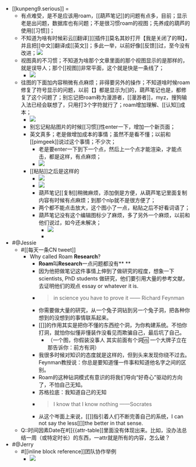 - [[kunpeng9.serious]] =
    - 有点难受，是不是应该用roam，[[葫芦笔记]]的问题有点多，目前；显示老是出问题，数据库也有问题；不是很习惯roam的视图；先养成的葫芦的使用[[习惯]]；
    - 不知道为啥有时候彩云[[翻译]][[插件]]莫名其妙打开【我是关闭了的啊】，并且把[[中文]]翻译成[[英文]]；多此一举，以前好像[[反馈]]过，至今没有改进；![](https://firebasestorage.googleapis.com/v0/b/firescript-577a2.appspot.com/o/imgs%2Fapp%2FRoamCN%2FUGOzexK7aV.png?alt=media&token=ac7ffa2c-76a5-47c3-a7ed-162e6e011085)
    - 视图真的不习惯；不知道为啥那个文章里面的那个视图显示的是那样的，就是误导人；那个[[视图]]非常平面，这个就是快是一条线了；
        - ![](https://firebasestorage.googleapis.com/v0/b/firescript-577a2.appspot.com/o/imgs%2Fapp%2FRoamCN%2FNzg8NpkYSt.png?alt=media&token=c3774aaa-f785-41a4-81f1-2bc6d8945ef7)
    - 往图的下面加内容稍微有点麻烦；非得要另外的操作；不知道啥时候roam修复了符号显示的问题，以前【】都是显示为[]的，葫芦笔记也是，都修复了这个问题了；别忘记把roam称为漫游者，[[漫游者]]，myz，搜狗输入法已经会联想了，只用打3个字符就行了；roam增加理解、[[认知]]成本；
        - ![](https://firebasestorage.googleapis.com/v0/b/firescript-577a2.appspot.com/o/imgs%2Fapp%2FRoamCN%2FPYYw_uKVR0.png?alt=media&token=f29a4b47-e93b-4f9c-909e-0687d492bb2c)
        - 别忘记粘贴图片的时候[[习惯]]性enter一下，增加一个新页面；
        - 英文真多；老是做增加成本的事情；虽然不是看不懂；以前和[[pimgeek]]说过这个事情；不少次；
            - 老是要enter一下到下一个点，然后上一个点才能渲染，才能点击，都是这样，有点麻烦；
            - ![](https://firebasestorage.googleapis.com/v0/b/firescript-577a2.appspot.com/o/imgs%2Fapp%2FRoamCN%2FVyYd6NWrBj.png?alt=media&token=9eb8c082-a87d-4a36-b33e-0f74849fe00f)
        - [[粘贴]]之后是这样的
            - ![](https://firebasestorage.googleapis.com/v0/b/firescript-577a2.appspot.com/o/imgs%2Fapp%2FRoamCN%2FTs0i_7-I5W.png?alt=media&token=17d101a9-ddc1-4caf-bddb-f82207d04211)
            - ![](https://firebasestorage.googleapis.com/v0/b/firescript-577a2.appspot.com/o/imgs%2Fapp%2FRoamCN%2FvzRQIHkDeF.png?alt=media&token=ea316b78-4230-4014-b9a6-a5b766380189)
            - 葫芦笔记[[复制]]稍微麻烦，添加倒是方便，从葫芦笔记里面复制内容有时候有点麻烦；到那个nlp就不是很方便了；
            - 两个都不能点击放大，这个图小了一点，粘贴之后不好看词语了；
            - 葫芦笔记没有这个编辑图标少了麻烦，多了另外一个麻烦，以前和他们说过，如今还未解决；
                - ![](https://firebasestorage.googleapis.com/v0/b/firescript-577a2.appspot.com/o/imgs%2Fapp%2FRoamCN%2Fro-tieVLRg.png?alt=media&token=bf4e311f-e370-4feb-b1ec-114ecd6889d1)
                - 
- #@Jessie
    - #[[每天一条CN tweet]]
        - Why called Roam **Research**?
            - **Roam**叫**Research**一点问题都没有** **
            - 因为他把做笔记这件事情上伸到了做研究的程度，想象一下scientists, PhD students 做研究，他们要引用大量的参考文献，去证明他们的观点 essay or whatever it is. 
            - > in science you have to prove it —— Richard Feynman
            - 你需要做大量的研究，从一个兔子洞钻到另一个兔子洞，把各种你想到的没想到的事情联系起来。
            - [[]]的作用其实是把你不懂的东西挖个洞，为你构建系统。不怕你打洞，就怕你似懂非懂装作没看见而欺骗自己，最后坑了自己。
                - （一个图，你假装没事人 其实前面有个洞🆚 一个大牌子立在那告诉你：前方有洞）
            - 我很多时候对知识的态度就是这样的，但到头来发现你绕不过去。Feynman教授说：你总是要知道懂一件事和知道他名字之间的区别。
            - Roam的这种钻洞模式有意识的将我们导向“好奇心”驱动的方向了，不怕自己无知。
            - 苏格拉底：我知道自己的无知
            - > I know that I know nothing ——Socrates
            - 从这个岑面上来说，[[]]指引着人们不断完善自己的系统，I can not say the less[[]]the better in that sense.
    - Q::时间因素Date在#[[{{attr-table]]里面没有体现出来。比如，没办法总结一周（或特定时长）的东西，一attr就是所有的内容，怎么破？
- #@Jerry
    - #[[inline block reference]]团队协作举例
        - ![](https://firebasestorage.googleapis.com/v0/b/firescript-577a2.appspot.com/o/imgs%2Fapp%2FRoamCN%2FptX4vgftlT.png?alt=media&token=b1864891-a527-4d72-b629-6e803d0f27fd)
